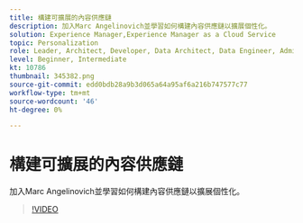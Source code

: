 ```yaml
---
title: 構建可擴展的內容供應鏈
description: 加入Marc Angelinovich並學習如何構建內容供應鏈以擴展個性化。
solution: Experience Manager,Experience Manager as a Cloud Service
topic: Personalization
role: Leader, Architect, Developer, Data Architect, Data Engineer, Admin, User
level: Beginner, Intermediate
kt: 10786
thumbnail: 345382.png
source-git-commit: edd0bdb28a9b3d065a64a95af6a216b747577c77
workflow-type: tm+mt
source-wordcount: '46'
ht-degree: 0%

---
```



# 構建可擴展的內容供應鏈

加入Marc Angelinovich並學習如何構建內容供應鏈以擴展個性化。

>[!VIDEO](https://video.tv.adobe.com/v/345382/?quality=12&learn=on)
